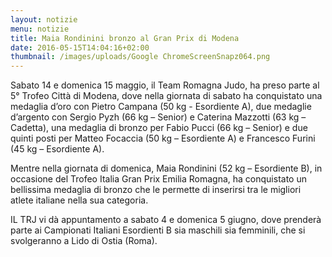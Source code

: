 ```yaml
---
layout: notizie
menu: notizie
title: Maia Rondinini bronzo al Gran Prix di Modena
date: 2016-05-15T14:04:16+02:00
thumbnail: /images/uploads/Google ChromeScreenSnapz064.png
---
```

Sabato 14 e domenica 15 maggio, il Team Romagna Judo, ha preso parte al 5° Trofeo Città di Modena, dove nella giornata di sabato ha conquistato una medaglia d’oro con Pietro Campana (50 kg - Esordiente A), due medaglie d’argento con Sergio Pyzh (66 kg – Senior) e Caterina Mazzotti (63 kg – Cadetta), una medaglia di bronzo per Fabio Pucci (66 kg – Senior) e due quinti posti per Matteo Focaccia (50 kg – Esordiente A) e Francesco Furini (45 kg – Esordiente A).

Mentre nella giornata di domenica, Maia Rondinini (52 kg – Esordiente B), in occasione del Trofeo Italia Gran Prix Emilia Romagna, ha conquistato un bellissima medaglia di bronzo che le permette di inserirsi tra le migliori atlete italiane nella sua categoria.

IL TRJ vi dà appuntamento a sabato 4 e domenica 5 giugno, dove prenderà parte ai Campionati Italiani Esordienti B sia maschili sia femminili, che si svolgeranno a Lido di Ostia (Roma).
